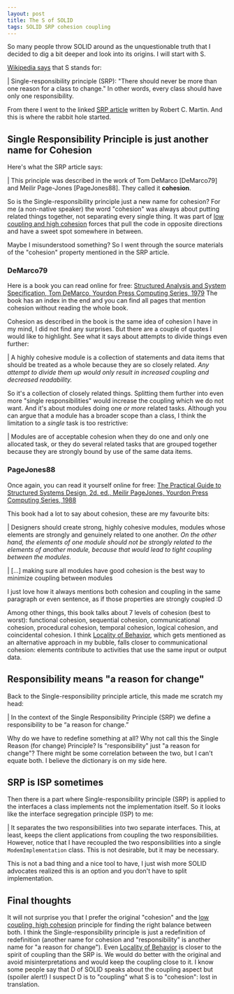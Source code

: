 ```yaml
---
layout: post
title: The S of SOLID
tags: SOLID SRP cohesion coupling
---
```


So many people throw SOLID around as the unquestionable truth that I decided to dig a bit deeper and look into its origins. I will start with S.

[Wikipedia says](https://en.wikipedia.org/wiki/SOLID) that S stands for:

| Single-responsibility principle (SRP): "There should never be more than one reason for a class to change." In other words, every class should have only one responsibility.

From there I went to the linked [SRP article](https://web.archive.org/web/20150202200348/http://www.objectmentor.com/resources/articles/srp.pdf) written by Robert C. Martin. And this is where the rabbit hole started.

## Single Responsibility Principle is just another name for Cohesion 

Here's what the SRP article says:

| This principle was described in the work of Tom DeMarco [DeMarco79] and Meilir Page-Jones [PageJones88]. They called it **cohesion**.

So is the Single-responsibility principle just a new name for cohesion? For me (a non-native speaker) the word "cohesion" was always about putting related things together, not separating every single thing. It was part of [low coupling and high cohesion](https://wiki.c2.com/?CouplingAndCohesion) forces that pull the code in opposite directions and have a sweet spot somewhere in between. 

Maybe I misunderstood something? So I went through the source materials of the "cohesion" property mentioned in the SRP article.

### DeMarco79

Here is a book you can read online for free: [Structured Analysis and System Specification, Tom DeMarco, Yourdon Press Computing Series, 1979](https://archive.org/details/structuredanalys0000dema) The book has an index in the end and you can find all pages that mention cohesion without reading the whole book.

Cohesion as described in the book is the same idea of cohesion I have in my mind, I did not find any surprises. But there are a couple of quotes I would like to highlight. See what it says about attempts to divide things even further:

| A highly cohesive module is a collection of statements and data items that should be treated as a whole because they are so closely related. *Any attempt to divide them up would only result in increased coupling and decreased readability.*

So it's a collection of closely related things. Splitting them further into even more "single responsibilities" would increase the coupling which we do not want. And it's about modules doing one *or more* related tasks. Although you can argue that a module has a broader scope than a class, I think the limitation to a *single* task is too restrictive:

| Modules are of acceptable cohesion when they do one and only one allocated task, or they do several related tasks that are grouped together because they are strongly bound by use of the same data items. 

### PageJones88

Once again, you can read it yourself online for free: [The Practical Guide to Structured Systems Design, 2d. ed., Meilir PageJones, Yourdon Press Computing Series, 1988](https://archive.org/details/practicalguideto02edpage)

This book had a lot to say about cohesion, these are my favourite bits:

| Designers should create strong, highly cohesive modules, modules whose  elements are strongly and genuinely related to one another. *On the other hand, the elements of one module should not be strongly related to the elements of another module, because that would lead to tight coupling between the modules.*

| [...] making sure all modules have good cohesion is the best way to minimize coupling between modules

I just love how it always mentions both cohesion and coupling in the same paragraph or even sentence, as if those properties are strongly coupled :D

Among other things, this book talks about 7 levels of cohesion (best to worst): functional cohesion, sequential cohesion, communicational cohesion, procedural cohesion, temporal cohesion, logical cohesion, and
coincidental cohesion. I think [Locality of Behavior](https://htmx.org/essays/locality-of-behaviour/), which gets mentioned as an alternative approach in my bubble, falls closer to communicational cohesion: elements contribute to activities that use the same input or output data.

## Responsibility means "a reason for change"

Back to the Single-responsibility principle article, this made me scratch my head:

| In the context of the Single Responsibility Principle (SRP) we define a responsibility to be “a reason for change.”

Why do we have to redefine something at all? Why not call this the Single Reason (for change) Principle? Is "responsibility" just "a reason for change"? There might be some correlation between the two, but I can't equate both. I believe the dictionary is on my side here.

## SRP is ISP sometimes

Then there is a part where Single-responsibility principle (SRP) is applied to the interfaces a class implements not the implementation itself. So it looks like the interface segregation principle (ISP) to me:

| It separates the two responsibilities into two separate interfaces. This, at least, keeps the client applications from coupling the two responsibilities. However, notice that I have recoupled the two responsibilities into a single `ModemImplementation` class. This is not desirable, but it may be necessary.

This is not a bad thing and a nice tool to have, I just wish more SOLID advocates realized this is an option and you don't have to split implementation.

## Final thoughts

It will not surprise you that I prefer the original "cohesion" and the [low coupling, high cohesion](https://wiki.c2.com/?CouplingAndCohesion) principle for finding the right balance between both. I think the Single-responsibility principle is just a redefinition of redefinition (another name for cohesion and "responsibility" is another name for "a reason for change"). Even [Locality of Behavior](https://htmx.org/essays/locality-of-behaviour/) is closer to the spirit of coupling than the SRP is. We would do better with the original and avoid misinterpretations and would keep the coupling close to it. I know some people say that D of SOLID speaks about the coupling aspect but (spoiler alert!) I suspect D is to "coupling" what S is to "cohesion": lost in translation.

